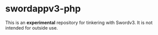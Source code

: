 # swordappv3-php

This is an **experimental** repository for tinkering with Swordv3. It is not intended for outside use.
